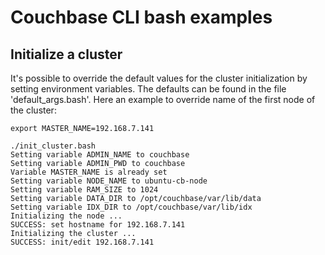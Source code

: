 # Couchbase CLI bash examples

## Initialize a cluster

It's possible to override the default values for the cluster initialization by setting environment variables. The defaults can be found in the file 'default_args.bash'. Here an example to override name of the first node of the cluster:

```
export MASTER_NAME=192.168.7.141

./init_cluster.bash 
Setting variable ADMIN_NAME to couchbase
Setting variable ADMIN_PWD to couchbase
Variable MASTER_NAME is already set
Setting variable NODE_NAME to ubuntu-cb-node
Setting variable RAM_SIZE to 1024
Setting variable DATA_DIR to /opt/couchbase/var/lib/data
Setting variable IDX_DIR to /opt/couchbase/var/lib/idx
Initializing the node ...
SUCCESS: set hostname for 192.168.7.141
Initializing the cluster ...
SUCCESS: init/edit 192.168.7.141
```
